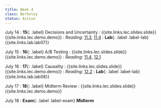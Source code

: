 ```yaml
---
title: Week 4
class: Berkeley
status: Active
---
```


July 14
: **15**{: .label} Decisions and Uncertainty
    : {{site.links.lec.slides.slide}} {{site.links.lec.demo.demo}}
: _Reading:_ [11.3](https://inferentialthinking.com/chapters/11/3/Decisions_and_Uncertainty.html), [11.4](https://inferentialthinking.com/chapters/11/4/Error_Probabilities.html)
: **Lab**{: .label .label-lab} {{site.links.lab.lab07}} 



July 15
: **16**{: .label} A/B Testing
    : {{site.links.lec.slides.slide}} {{site.links.lec.demo.demo}}
: _Reading:_ [11.4](https://inferentialthinking.com/chapters/11/4/Error_Probabilities.html), [12.1](https://inferentialthinking.com/chapters/12/1/AB_Testing.html)


July 16
: **17**{: .label} Causality
    : {{site.links.lec.slides.slide}} {{site.links.lec.demo.demo}}
: _Reading:_ [12.2](https://inferentialthinking.com/chapters/12/2/Causality.html)
: **Lab**{: .label .label-lab} {{site.links.lab.lab08}} 


July 17
: **18**{: .label} Midterm Review
    : {{site.links.lec.slides.slide}} {{site.links.lec.demo.demo}}


July 18
: **Exam**{: .label .label-exam} **Midterm**
